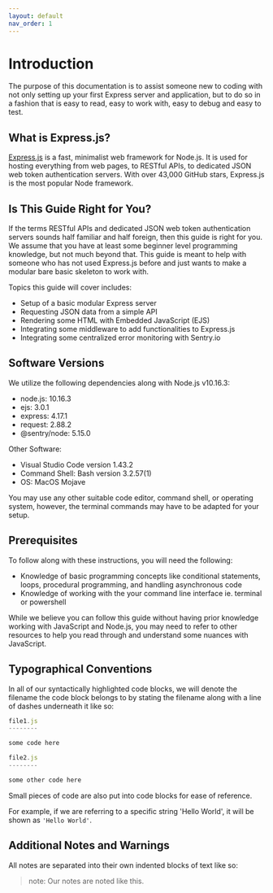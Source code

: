 ```yaml
---
layout: default
nav_order: 1
---
```


# Introduction
The purpose of this documentation is to assist someone new to coding with not only setting up your first Express server and application, but to do so in a fashion that is easy to read, easy to work with, easy to debug and easy to test.

## What is Express.js?

[Express.js](https://expressjs.com/) is a fast, minimalist web framework for Node.js. It is used for hosting everything from web pages, to RESTful APIs, to dedicated JSON web token authentication servers. With over 43,000 GitHub stars, Express.js is the most popular Node framework. 

## Is This Guide Right for You?
If the terms RESTful APIs and dedicated JSON web token authentication servers sounds half familiar and half foreign, then this guide is right for you. We assume that you have at least some beginner level programming knowledge, but not much beyond that. This guide is meant to help with someone who has not used Express.js before and just wants to make a modular bare basic skeleton to work with.

Topics this guide will cover includes:
<ul>
<li>Setup of a basic modular Express server</li>
<li>Requesting JSON data from a simple API</li>
<li>Rendering some HTML with Embedded JavaScript (EJS)</li>
<li>Integrating some middleware to add functionalities to Express.js</li>
<li>Integrating some centralized error monitoring with Sentry.io</li>
</ul>

## Software Versions

We utilize the following dependencies along with Node.js v10.16.3:
<ul>
<li>node.js: 10.16.3</li>
<li>ejs: 3.0.1</li>
<li>express: 4.17.1</li>
<li>request: 2.88.2</li>
<li>@sentry/node: 5.15.0</li>
</ul>

Other Software:
<ul>
<li>Visual Studio Code version 1.43.2</li>
<li>Command Shell: Bash version 3.2.57(1)</li>
<li>OS: MacOS Mojave</li>
</ul>

You may use any other suitable code editor, command shell, or operating system, however, the terminal commands may have to be adapted for your setup.

## Prerequisites
To follow along with these instructions, you will need the following:
<ul>
<li>Knowledge of basic programming concepts like conditional statements, loops, procedural programming, and handling asynchronous code</li>
<li>Knowledge of working with the your command line interface ie. terminal or powershell</li>
</ul>

While we believe you can follow this guide without having prior knowledge working with JavaScript and Node.js, you may need to refer to other resources to help you read through and understand some nuances with JavaScript.

## Typographical Conventions

In all of our syntactically highlighted code blocks, we will denote the filename the code block belongs to by stating the filename along with a line of dashes underneath it like so:

```javascript
file1.js
--------

some code here

file2.js
--------

some other code here

```

Small pieces of code are also put into code blocks for ease of reference.

For example, if we are referring to a specific string 'Hello World', it will be shown as ```'Hello World'```.

## Additional Notes and Warnings

All notes are separated into their own indented blocks of text like so:

>note: Our notes are noted like this.


